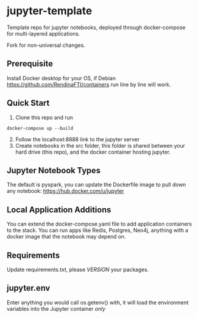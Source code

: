 # jupyter-template

Template repo for jupyter notebooks, deployed through docker-compose for multi-layered applications.

Fork for non-universal changes.

## Prerequisite

Install Docker desktop for your OS, if Debian https://github.com/RendinaFTI/containers run line by line will work.

## Quick Start

1. Clone this repo and run 
```
docker-compose up --build
```
2. Follow the localhost:8888 link to the jupyter server  
3. Create notebooks in the src folder, this folder is shared between your hard drive (this repo), and the docker container hosting jupyter.

## Jupyter Notebook Types

The default is pyspark, you can update the Dockerfile image to pull down any notebook: https://hub.docker.com/u/jupyter

## Local Application Additions

You can extend the docker-compose.yaml file to add application containers to the stack.  You can run apps like Redis, Postgres, Neo4j, anything with a docker image that the notebook may depend on.

## Requirements

Update requirements.txt, please _VERSION_ your packages.

## jupyter.env

Enter anything you would call os.getenv() with, it will load the environment variables into the Jupyter container _only_
